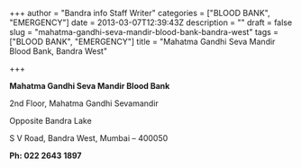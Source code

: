 +++
author = "Bandra info Staff Writer"
categories = ["BLOOD BANK", "EMERGENCY"]
date = 2013-03-07T12:39:43Z
description = ""
draft = false
slug = "mahatma-gandhi-seva-mandir-blood-bank-bandra-west"
tags = ["BLOOD BANK", "EMERGENCY"]
title = "Mahatma Gandhi Seva Mandir Blood Bank, Bandra West"

+++


<p><b><b>Mahatma Gandhi Seva Mandir Blood Bank</b></b></p>
<p>2nd Floor, Mahatma Gandhi Sevamandir</p>
<p>Opposite Bandra Lake</p>
<p>S V Road, Bandra West, Mumbai &#8211; 400050‎</p>
<p><b>Ph: 022 2643 1897</b></p>



